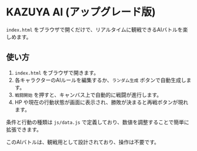 # KAZUYA AI (アップグレード版)

`index.html` をブラウザで開くだけで、リアルタイムに観戦できるAIバトルを楽しめます。

## 使い方
1. `index.html` をブラウザで開きます。
2. 各キャラクターのAIルールを編集するか、`ランダム生成` ボタンで自動生成します。
3. `戦闘開始` を押すと、キャンバス上で自動的に戦闘が進行します。
4. HP や現在の行動状態が画面に表示され、勝敗が決まると再戦ボタンが現れます。

条件と行動の種類は `js/data.js` で定義しており、数値を調整することで簡単に拡張できます。

このAIバトルは、観戦用として設計されており、操作は不要です。
